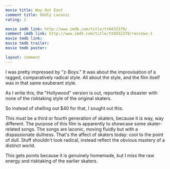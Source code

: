 ```yaml
---
movie title: Way Out East
comment title: Oddly Laconic
rating: 2

movie imdb link: http://www.imdb.com/title/tt0432379/
comment imdb link: http://www.imdb.com/title/tt0432379/reviews-1
movie tmdb link: 
movie tmdb trailer: 
movie tmdb poster: 

layout: comment
---
```


I was pretty impressed by "z-Boys." It was about the improvisation of a ragged, comparatively radical style. All about the style, and the film itself was in that same exuberant style.

As I write this, the "Hollywood" version is out, reportedly a disaster with none of the risktaking style of the original skaters.

So instead of shelling out $40 for that, I sought out this.

This must be a third or fourth generation of skaters, because it is way, way different. The purpose of this film is apparently to showcase some skater-related songs. The songs are laconic, moving fluidly but with a dispassionate dullness. That's the affect of skaters today: cool to the point of dull. Stuff shouldn't look radical, instead reflect the obvious mastery of a distinct world.

This gets points because it is genuinely homemade, but I miss the raw energy and risktaking of the earlier skaters.